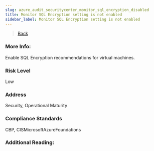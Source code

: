 ```yaml
---
slug: azure_audit_securitycenter_monitor_sql_encryption_disabled
title: Monitor SQL Encryption setting is not enabled
sidebar_label: Monitor SQL Encryption setting is not enabled
---
```

> [Back](../../azuresecuritycenteraudit)

### More Info:
Enable SQL Encryption recommendations for virtual machines.

### Risk Level
Low

### Address
Security, Operational Maturity

### Compliance Standards
CBP, CISMicrosoftAzureFoundations

### Additional Reading:
